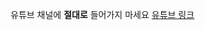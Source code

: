 유튜브 채널에 **절대로** 들어가지 마세요
[유튜브 링크](https://www.youtube.com/channel/UCMltRlhAmX1lLOBO-eK6frw "유튜브 링크")
